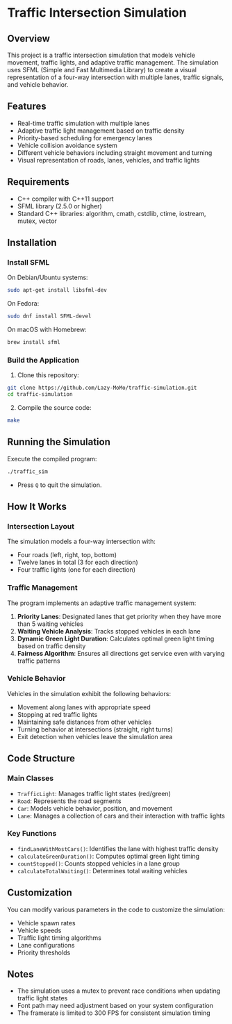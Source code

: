 # Traffic Intersection Simulation

## Overview

This project is a traffic intersection simulation that models vehicle movement, traffic lights, and adaptive traffic management. The simulation uses SFML (Simple and Fast Multimedia Library) to create a visual representation of a four-way intersection with multiple lanes, traffic signals, and vehicle behavior.

## Features

- Real-time traffic simulation with multiple lanes
- Adaptive traffic light management based on traffic density
- Priority-based scheduling for emergency lanes
- Vehicle collision avoidance system
- Different vehicle behaviors including straight movement and turning
- Visual representation of roads, lanes, vehicles, and traffic lights

## Requirements

- C++ compiler with C++11 support
- SFML library (2.5.0 or higher)
- Standard C++ libraries: algorithm, cmath, cstdlib, ctime, iostream, mutex, vector

## Installation

### Install SFML

On Debian/Ubuntu systems:

```bash
sudo apt-get install libsfml-dev
```

On Fedora:

```bash
sudo dnf install SFML-devel
```

On macOS with Homebrew:

```bash
brew install sfml
```

### Build the Application

1. Clone this repository:

```bash
git clone https://github.com/Lazy-MoMo/traffic-simulation.git
cd traffic-simulation
```

2. Compile the source code:

```bash
make
```

## Running the Simulation

Execute the compiled program:

```bash
./traffic_sim
```

- Press `Q` to quit the simulation.

## How It Works

### Intersection Layout

The simulation models a four-way intersection with:

- Four roads (left, right, top, bottom)
- Twelve lanes in total (3 for each direction)
- Four traffic lights (one for each direction)

### Traffic Management

The program implements an adaptive traffic management system:

1. **Priority Lanes**: Designated lanes that get priority when they have more than 5 waiting vehicles
2. **Waiting Vehicle Analysis**: Tracks stopped vehicles in each lane
3. **Dynamic Green Light Duration**: Calculates optimal green light timing based on traffic density
4. **Fairness Algorithm**: Ensures all directions get service even with varying traffic patterns

### Vehicle Behavior

Vehicles in the simulation exhibit the following behaviors:

- Movement along lanes with appropriate speed
- Stopping at red traffic lights
- Maintaining safe distances from other vehicles
- Turning behavior at intersections (straight, right turns)
- Exit detection when vehicles leave the simulation area

## Code Structure

### Main Classes

- `TrafficLight`: Manages traffic light states (red/green)
- `Road`: Represents the road segments
- `Car`: Models vehicle behavior, position, and movement
- `Lane`: Manages a collection of cars and their interaction with traffic lights

### Key Functions

- `findLaneWithMostCars()`: Identifies the lane with highest traffic density
- `calculateGreenDuration()`: Computes optimal green light timing
- `countStopped()`: Counts stopped vehicles in a lane group
- `calculateTotalWaiting()`: Determines total waiting vehicles

## Customization

You can modify various parameters in the code to customize the simulation:

- Vehicle spawn rates
- Vehicle speeds
- Traffic light timing algorithms
- Lane configurations
- Priority thresholds

## Notes

- The simulation uses a mutex to prevent race conditions when updating traffic light states
- Font path may need adjustment based on your system configuration
- The framerate is limited to 300 FPS for consistent simulation timing
